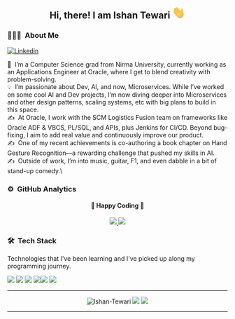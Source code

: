 <div align="center">
  <h2> 
    Hi, there! I am Ishan Tewari <img src="https://github.com/Ishan-Tewari/Ishan-Tewari/blob/main/hi.gif" width="30px">
  </h2>
</div>

### 👨🏻‍💻 &nbsp;About Me

[![Linkedin](https://img.shields.io/badge/-LinkedIn-blue?style=flat&logo=Linkedin&logoColor=white&link=https://www.linkedin.com/in/jaybkim/)](https://www.linkedin.com/in/ishan-tewari-1a1938169/)
<!--[![Medium](https://img.shields.io/badge/-Medium-black?style=flat&logo=Medium&logoColor=white&link=https://medium.com/@ishantewari/)](https://medium.com/@ishantewari) -->

🔭 &nbsp;I’m a Computer Science grad from Nirma University, currently working as an Applications Engineer at Oracle, where I get to blend creativity with problem-solving.\
💡 &nbsp;I’m passionate about Dev, AI, and now, Microservices. While I’ve worked on some cool AI and Dev projects, I’m now diving deeper into Microservices and other design patterns, scaling systems, etc with big plans to build in this space.\
✍️ &nbsp;At Oracle, I work with the SCM Logistics Fusion team on frameworks like Oracle ADF & VBCS, PL/SQL, and APIs, plus Jenkins for CI/CD. Beyond bug-fixing, I aim to add real value and continuously improve our product.\
✍️ &nbsp;One of my recent achievements is co-authoring a book chapter on Hand Gesture Recognition—a rewarding challenge that pushed my skills in AI.\
✍️ &nbsp;Outside of work, I’m into music, guitar, F1, and even dabble in a bit of stand-up comedy.\

### ⚙️ &nbsp;GitHub Analytics

<div align="center">
  <h4> 
    🏃 Happy Coding 🏃 
  </h4>
</div>
<p align="center">
  <a href="https://github.com/Ishan-Tewari">
    <img height="180em" src="https://github-readme-stats.vercel.app/api?username=Ishan-Tewari&count_private=true&theme=algolia&hide_border=true&show_icons=true&include_all_commits=true"/>
    <img height="180em" src="https://github-readme-stats.vercel.app/api/top-langs/?username=Ishan-Tewari&theme=algolia&hide_border=true&langs_count=9&layout=compact"/>
  </a>
</p>

### 🛠 &nbsp;Tech Stack

Technologies that I've been learning and I've picked up along my programming journey.

<img src="https://img.shields.io/badge/Java-3776AB?style=for-the-badge&logo=python&logoColor=white"> <img src="https://img.shields.io/badge/Python-3776AB?style=for-the-badge&logo=python&logoColor=white"> <img src="https://img.shields.io/badge/HTML-239120?style=for-the-badge&logo=html5&logoColor=white"> <img src="https://img.shields.io/badge/CSS-239120?&style=for-the-badge&logo=css3&logoColor=white"><img src="https://img.shields.io/badge/C-00599C?style=for-the-badge&logo=c&logoColor=white">  <img src="https://img.shields.io/badge/PHP-777BB4?style=for-the-badge&logo=php&logoColor=white"> 
 
<!-- <img src="https://img.shields.io/badge/Express.js-404D59?style=for-the-badge">
<img src="https://img.shields.io/badge/MySQL-00000F?style=for-the-badge&logo=mysql&logoColor=white"> 
<img src="https://img.shields.io/badge/MongoDB-4EA94B?style=for-the-badge&logo=mongodb&logoColor=white">  -->



---

<p align="center">
  <img src="https://komarev.com/ghpvc/?username=Ishan-Tewari" alt="Ishan-Tewari" />
    <a href="https://github.com/Ishan-Tewari/"><img src="https://img.shields.io/github/followers/Ishan-Tewari?style=flat&color=red&label=GitHub%20Followers%20"/></a>
  <a href="https://github.com/Ishan-Tewari/"><img src="https://img.shields.io/github/last-commit/Ishan-Tewari/Ishan-Tewari?style=flat&color=brightgreen&label=Last%20Updated%20"/></a>
</p>

---
